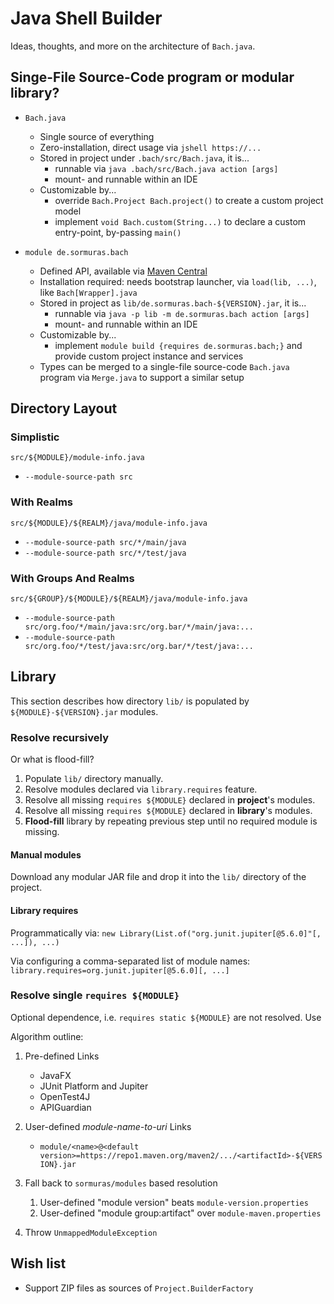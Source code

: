 # Java Shell Builder

Ideas, thoughts, and more on the architecture of `Bach.java`.

## Singe-File Source-Code program or modular library?

- `Bach.java`
  - Single source of everything
  - Zero-installation, direct usage via `jshell https://...`
  - Stored in project under `.bach/src/Bach.java`, it is...
    - runnable via `java .bach/src/Bach.java action [args]`
    - mount- and runnable within an IDE    
  - Customizable by...
    - override `Bach.Project Bach.project()` to create a custom project model
    - implement `void Bach.custom(String...)` to declare a custom entry-point, by-passing `main()`

- `module de.sormuras.bach`
  - Defined API, available via [Maven Central](https://search.maven.org/artifact/de.sormuras.bach/de.sormuras.bach)
  - Installation required: needs bootstrap launcher, via `load(lib, ...)`, like `Bach[Wrapper].java`
  - Stored in project as `lib/de.sormuras.bach-${VERSION}.jar`, it is...
    - runnable via `java -p lib -m de.sormuras.bach action [args]`
    - mount- and runnable within an IDE
  - Customizable by...
    - implement `module build {requires de.sormuras.bach;}` and provide custom project instance
      and services
  - Types can be merged to a single-file source-code `Bach.java` program via `Merge.java` to
    support a similar setup

## Directory Layout

### Simplistic

`src/${MODULE}/module-info.java`

- `--module-source-path src`

### With Realms

`src/${MODULE}/${REALM}/java/module-info.java`

- `--module-source-path src/*/main/java`
- `--module-source-path src/*/test/java`


### With Groups And Realms

`src/${GROUP}/${MODULE}/${REALM}/java/module-info.java`

- `--module-source-path src/org.foo/*/main/java:src/org.bar/*/main/java:...`
- `--module-source-path src/org.foo/*/test/java:src/org.bar/*/test/java:...`

## Library

This section describes how directory `lib/` is populated by `${MODULE}-${VERSION}.jar` modules.

### Resolve recursively

Or what is flood-fill?

1. Populate `lib/` directory manually.
1. Resolve modules declared via `library.requires` feature.
1. Resolve all missing `requires ${MODULE}` declared in **project**'s modules.
1. Resolve all missing `requires ${MODULE}` declared in **library**'s modules.
1. **Flood-fill** library by repeating previous step until no required module is missing.

#### Manual modules

Download any modular JAR file and drop it into the `lib/` directory of the project.

#### Library requires

Programmatically via: `new Library(List.of("org.junit.jupiter[@5.6.0]"[, ...]), ...)`

Via configuring a comma-separated list of module names: `library.requires=org.junit.jupiter[@5.6.0][, ...]`

### Resolve single `requires ${MODULE}`

Optional dependence, i.e. `requires static ${MODULE}` are not resolved. Use

Algorithm outline: 

1. Pre-defined Links

   - JavaFX
   - JUnit Platform and Jupiter
   - OpenTest4J
   - APIGuardian

1. User-defined *module-name-to-uri* Links

   - `module/<name>@<default version>=https://repo1.maven.org/maven2/.../<artifactId>-${VERSION}.jar`

1. Fall back to `sormuras/modules` based resolution

    1. User-defined "module version" beats `module-version.properties`
    1. User-defined "module group:artifact" over `module-maven.properties`

1. Throw `UnmappedModuleException`

## Wish list

- Support ZIP files as sources of `Project.BuilderFactory`

